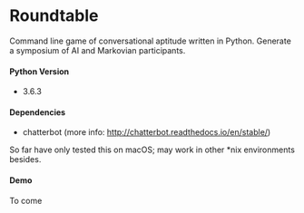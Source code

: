 # Roundtable
Command line game of conversational aptitude written in Python. Generate a symposium of AI and Markovian participants.

#### Python Version
- 3.6.3

#### Dependencies
- chatterbot (more info: http://chatterbot.readthedocs.io/en/stable/)


So far have only tested this on macOS; may work in other \*nix environments besides.

#### Demo
To come
